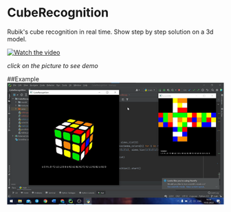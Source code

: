 # CubeRecognition
Rubik's cube recognition in real time. Show step by step solution on a 3d model.

[![Watch the video](https://www.youtube.com/s/desktop/40777624/img/favicon_96x96.png)](https://www.youtube.com/watch?v=6EDvBD5V02I)

*click on the picture to see demo*

##Example
![Alt text](https://github.com/Sheshkon/CubeRecognition/blob/main/screenshots/image.png?raw=true "Optional Title")

